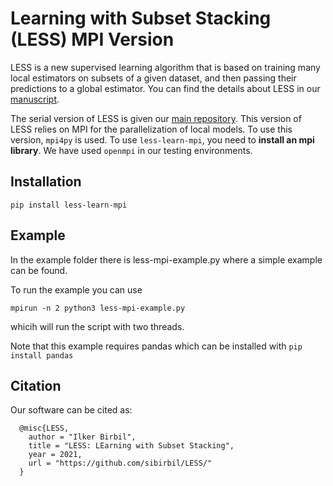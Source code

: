# Learning with Subset Stacking (LESS) MPI Version

LESS is a new supervised learning algorithm that is based on training many local estimators on subsets of a given dataset, and then passing their predictions to a global estimator. You can find the details about LESS in our [manuscript](https://arxiv.org/abs/2112.06251).

The serial version of LESS is given our [main repository](https://github.com/sibirbil/LESS). This version of LESS relies on MPI for the parallelization of local models. To use this version, `mpi4py` is used. To use `less-learn-mpi`, you need to **install an mpi library**. We have used `openmpi` in our testing environments.

## Installation

`pip install less-learn-mpi`

## Example

In the example folder there is less-mpi-example.py where a simple example can be found. 

To run the example you can use 

`mpirun -n 2 python3 less-mpi-example.py`

whicih will run the script with two threads.

Note that this example requires pandas which can be installed with `pip install pandas`

## Citation
Our software can be cited as:
````
  @misc{LESS,
    author = "Ilker Birbil",
    title = "LESS: LEarning with Subset Stacking",
    year = 2021,
    url = "https://github.com/sibirbil/LESS/"
  }
````


